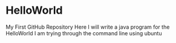 # HelloWorld
My First GitHub Repository
Here I will write a java program for the HelloWorld
I am trying through the command line using ubuntu
